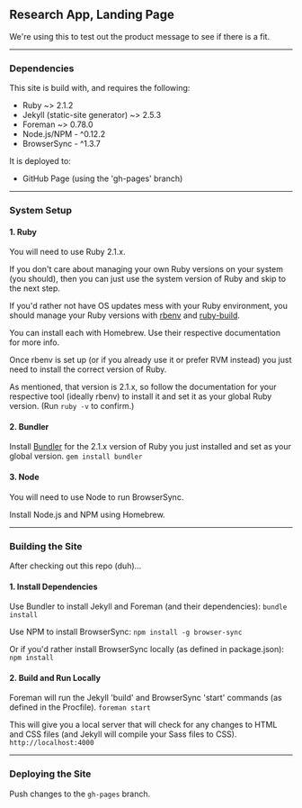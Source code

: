 ## Research App, Landing Page

We're using this to test out the product message to see if there is a fit.

* * *  


### Dependencies

This site is build with, and requires the following:

* Ruby ~> 2.1.2
* Jekyll (static-site generator) ~> 2.5.3
* Foreman ~> 0.78.0
* Node.js/NPM - ^0.12.2
* BrowserSync - ^1.3.7

It is deployed to:

* GitHub Page (using the 'gh-pages' branch)

  
* * *   


### System Setup

#### 1. Ruby
You will need to use Ruby 2.1.x.

If you don't care about managing your own Ruby versions on your system (you should), then you can just use the system version of Ruby and skip to the next step.

If you'd rather not have OS updates mess with your Ruby environment, you should manage your Ruby versions with [rbenv](https://github.com/sstephenson/rbenv) and [ruby-build](https://github.com/sstephenson/ruby-build). 

You can install each with Homebrew. Use their respective documentation for more info.

Once rbenv is set up (or if you already use it or prefer RVM instead) you just need to install the correct version of Ruby. 

As mentioned, that version is 2.1.x, so follow the documentation for your respective tool (ideally rbenv) to install it and set it as your global Ruby version. (Run ``ruby -v`` to confirm.)

#### 2. Bundler
Install [Bundler](http://bundler.io/) for the 2.1.x version of Ruby you just installed and set as your global version.
``gem install bundler``

#### 3. Node
You will need to use Node to run BrowserSync.

Install Node.js and NPM using Homebrew.


* * *   


### Building the Site
After checking out this repo (duh)...

#### 1. Install Dependencies
Use Bundler to install Jekyll and Foreman (and their dependencies):
``bundle install``

Use NPM to install BrowserSync:
``npm install -g browser-sync`` 

Or if you'd rather install BrowserSync locally (as defined in package.json):
``npm install``

#### 2. Build and Run Locally
Foreman will run the Jekyll 'build' and BrowserSync 'start' commands (as defined in the Procfile).
``foreman start``

This will give you a local server that will check for any changes to HTML and CSS files (and Jekyll will compile your Sass files to CSS). 
``http://localhost:4000``


* * *  


### Deploying the Site

Push changes to the ``gh-pages`` branch.


